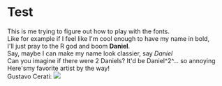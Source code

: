 # Test

This is me trying to figure out how to play with the fonts.  
Like for example if I feel like I'm cool enough to have my name in bold,  
I'll just pray to the R god and boom **Daniel**.  
Say, maybe I can make my name look classier, say *Daniel*  
Can you imagine if there were 2 Daniels? It'd be Daniel^2^... so annoying  
Here'smy favorite artist by the way!  
Gustavo Cerati: ![](/Users/Daniel/Desktop/gustavo_cerati.jpg)  
